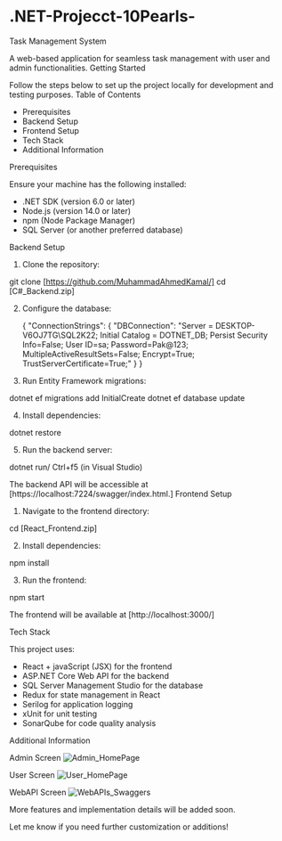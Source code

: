 # .NET-Projecct-10Pearls-


Task Management System

A web-based application for seamless task management with user and admin functionalities.
Getting Started

Follow the steps below to set up the project locally for development and testing purposes.
Table of Contents

  -  Prerequisites
  -  Backend Setup
  -  Frontend Setup
  -  Tech Stack
  -  Additional Information

Prerequisites

Ensure your machine has the following installed:

  -  .NET SDK (version 6.0 or later)
  -  Node.js (version 14.0 or later)
  -  npm (Node Package Manager)
  -  SQL Server (or another preferred database)

Backend Setup
1. Clone the repository:

git clone [https://github.com/MuhammadAhmedKamal/]
cd [C#_Backend.zip]

2. Configure the database:

    {
      "ConnectionStrings": 
      {
        "DBConnection": "Server = DESKTOP-V6OJ7TG\\SQL2K22; Initial Catalog = DOTNET_DB; Persist Security Info=False; 
        User ID=sa; Password=Pak@123; 
        MultipleActiveResultSets=False; Encrypt=True; TrustServerCertificate=True;"
      }
    }

3. Run Entity Framework migrations:

dotnet ef migrations add InitialCreate
dotnet ef database update

4. Install dependencies:

dotnet restore

5. Run the backend server:

dotnet run/ Ctrl+f5 (in Visual Studio)

The backend API will be accessible at [https://localhost:7224/swagger/index.html.]
Frontend Setup
1. Navigate to the frontend directory:

cd [React_Frontend.zip]

2. Install dependencies:

npm install

3. Run the frontend:

npm start

The frontend will be available at [http://localhost:3000/]

Tech Stack

This project uses:

  -  React + javaScript (JSX) for the frontend
  -  ASP.NET Core Web API for the backend
  -  SQL Server Management Studio for the database
  -  Redux for state management in React
  -  Serilog for application logging 
  -  xUnit for unit testing 
  -  SonarQube for code quality analysis 

Additional Information

Admin Screen
![Admin_HomePage](https://github.com/user-attachments/assets/672be254-a18a-452d-8ac6-953b0d0dbed6)


User Screen
![User_HomePage](https://github.com/user-attachments/assets/3c006f65-27f1-4902-b24f-410b611e9eb2)


WebAPI Screen
![WebAPIs_Swaggers](https://github.com/user-attachments/assets/c79f8d12-955b-41a4-b551-3f1c15dbacca)



More features and implementation details will be added soon.

Let me know if you need further customization or additions!

    
